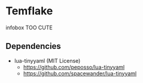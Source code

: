 # Temflake
infobox TOO CUTE
## Dependencies
- lua-tinyyaml (MIT License)
    - https://github.com/peposso/lua-tinyyaml
    - https://github.com/spacewander/lua-tinyyaml